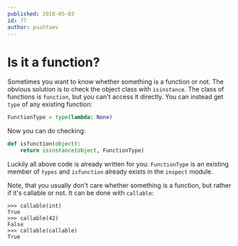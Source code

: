 ```yaml
---
published: 2018-05-03
id: 77
author: pushtaev
---
```


# Is it a function?

Sometimes you want to know whether something is a function or not.
The obvious solution is to check the object class with `isinstance`.
The class of functions is `function`, but you can't access it directly.
You can instead get `type` of any existing function:

```python
FunctionType = type(lambda: None)
```

Now you can do checking:

```python {continue}
def isfunction(object):
    return isinstance(object, FunctionType)
```

Luckily all above code is already written for you: `FunctionType` is an existing member of `types` and `isfunction` already exists in the `inspect` module.

Note, that you usually don't care whether something is a function, but rather if it's callable or not. It can be done with `callable`:

```python-interactive
>>> callable(int)
True
>>> callable(42)
False
>>> callable(callable)
True
```
